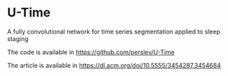 # U-Time

A fully convolutional network for time series segmentation applied to sleep staging

The code is available in https://github.com/perslev/U-Time

The article is available in https://dl.acm.org/doi/10.5555/3454287.3454684
